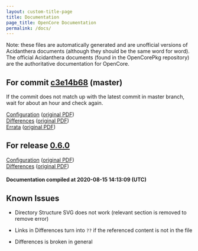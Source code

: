```yaml
---
layout: custom-title-page
title: Documentation
page_title: OpenCore Documentation
permalink: /docs/
---
```

Note: these files are automatically generated and are unofficial versions of Acidanthera documents (although they should be the same word for word). The official Acidanthera documents (found in the OpenCorePkg repository) are the authoritative documentation for OpenCore.

## For commit [c3e14b68](https://github.com/acidanthera/OpenCorePkg/tree/c3e14b6824fc053285f4f4e3c3634d2d240625d2) (master)

If the commit does not match up with the latest commit in master branch, wait for about an hour and check again.

[Configuration](latest/Configuration.html) ([original PDF](https://github.com/acidanthera/OpenCorePkg/blob/c3e14b6824fc053285f4f4e3c3634d2d240625d2/Docs/Configuration.pdf))
<br>
[Differences](latest/Differences.html) ([original PDF](https://github.com/acidanthera/OpenCorePkg/blob/c3e14b6824fc053285f4f4e3c3634d2d240625d2/Docs/Differences/Differences.pdf))
<br>
[Errata](latest/Errata.html) ([original PDF](https://github.com/acidanthera/OpenCorePkg/blob/c3e14b6824fc053285f4f4e3c3634d2d240625d2/Docs/Errata/Errata.pdf))

## For release [0.6.0](https://github.com/acidanthera/OpenCorePkg/tree/0.6.0)

[Configuration](release/Configuration.html) ([original PDF](https://github.com/acidanthera/OpenCorePkg/blob/0.6.0/Docs/Configuration.pdf))
<br>
[Differences](release/Differences.html) ([original PDF](https://github.com/acidanthera/OpenCorePkg/blob/0.6.0/Docs/Differences/Differences.pdf))

#### Documentation compiled at 2020-08-15 14:13:09 (UTC)

## Known Issues

* Directory Structure SVG does not work (relevant section is removed to remove error)

* Links in Differences turn into `??` if the referenced content is not in the file

* Differences is broken in general
